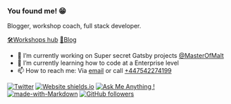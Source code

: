 ### You found me! 😁

Blogger, workshop coach, full stack developer. 

[🛠Workshops hub](https://workshops.tommisson.uk)
[📃Blog](https://blog.tommisson.uk)

- 🔭 I’m currently working on Super secret Gatsby projects [@MasterOfMalt](https://twitter.com/MasterOfMalt?ref_src=twsrc%5Egoogle%7Ctwcamp%5Eserp%7Ctwgr%5Eauthor)
- 🌱 I’m currently learning how to code at a Enterprise level
- 📫 How to reach me: Via [email](mailto:hi@tommisson.uk) or call [+447542274199](tel:+447542274199)

[![Twitter](https://img.shields.io/twitter/url/https/twitter.com/cloudposse.svg?style=social&label=Twitter)](https://twitter.com/thomas_misson)
[![Website shields.io](https://img.shields.io/website-up-down-green-red/http/shields.io.svg)](https://tommisson.uk)
[![Ask Me Anything !](https://img.shields.io/badge/Ask%20me-anything-1abc9c.svg)](https://github.com/tomMisson/tomMisson/issues)
[![made-with-Markdown](https://img.shields.io/badge/Made%20with-Markdown-1f425f.svg)](https://blog.tommisson.uk)
[![GitHub followers](https://img.shields.io/github/followers/tomMisson.svg?style=social&label=Follow&maxAge=2592000)](https://github.com/tomMisson?tab=followers)


